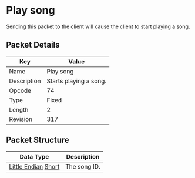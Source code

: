 # Play song
Sending this packet to the client will cause the client to start playing a song.

## Packet Details
| Key | Value |
|--|--|
| Name | Play song |
| Description | Starts playing a song. |
| Opcode | 74 |
| Type | Fixed |
| Length | 2 |
| Revision | 317 |

## Packet Structure
| Data Type | Description |
|--|--|
| [Little Endian](/Data-Types.html#little-endian) [Short](/Data-Types.html#common-data-types) | The song ID. |
